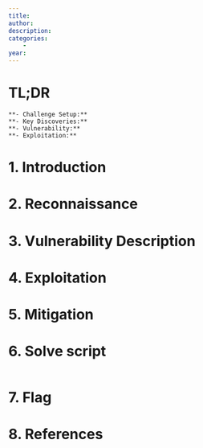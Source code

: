 ```yaml
---
title:
author:
description:
categories:
    -
year:
---
```


# TL;DR
    **- Challenge Setup:**
    **- Key Discoveries:**
    **- Vulnerability:**
    **- Exploitation:**

# 1. Introduction<a name="introduction"></a>

# 2. Reconnaissance<a name="reconnaissance"></a>

# 3. Vulnerability Description<a name="vulnerability description"></a>

# 4. Exploitation<a name="exploitation"></a>

# 5. Mitigation<a name="mitigation"></a>

# 6. Solve script<a name="solve script"></a>
```python

```

# 7. Flag<a name="flag"></a>

# 8. References<a name="references"></a>
